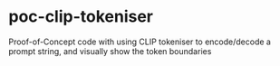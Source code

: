 # poc-clip-tokeniser
Proof-of-Concept code with using CLIP tokeniser to encode/decode a prompt string, and visually show the token boundaries
